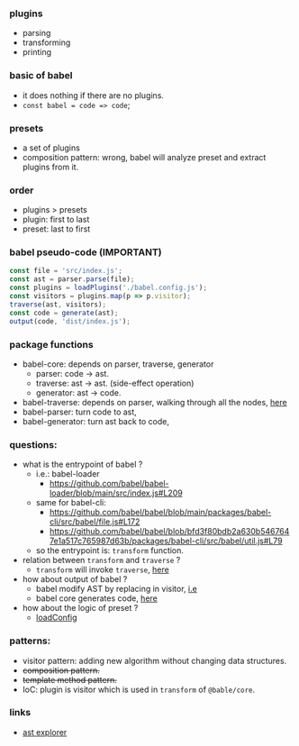 ### plugins
- parsing
- transforming
- printing

### basic of babel
- it does nothing if there are no plugins.
- `const babel = code => code`;

### presets
- a set of plugins
- composition pattern: wrong, babel will analyze preset and extract plugins from it.

### order
- plugins > presets
- plugin: first to last
- preset: last to first

### babel pseudo-code (IMPORTANT)
```js
const file = 'src/index.js';
const ast = parser.parse(file);
const plugins = loadPlugins('./babel.config.js');
const visitors = plugins.map(p => p.visitor);
traverse(ast, visitors);
const code = generate(ast);
output(code, 'dist/index.js');
```

### package functions
- babel-core: depends on parser, traverse, generator
  - parser: code -> ast.
  - traverse: ast -> ast. (side-effect operation)
  - generator: ast -> code.
- babel-traverse: depends on parser, walking through all the nodes, [here](https://github.com/babel/babel/blob/main/packages/babel-types/src/traverse/traverse.ts)
- babel-parser: turn code to ast,
- babel-generator: turn ast back to code,


### questions:
- what is the entrypoint of babel ?
  - i.e.: babel-loader
    - https://github.com/babel/babel-loader/blob/main/src/index.js#L209
  - same for babel-cli:
    - https://github.com/babel/babel/blob/main/packages/babel-cli/src/babel/file.js#L172
    - https://github.com/babel/babel/blob/bfd3f80bdb2a630b5467647e1a517c765987d63b/packages/babel-cli/src/babel/util.js#L79
  - so the entrypoint is: `transform` function.
- relation between `transform` and `traverse` ?
  - `transform` will invoke `traverse`, [here](https://github.com/babel/babel/blob/main/packages/babel-core/src/transformation/index.js#L112)
- how about output of babel ?
  - babel modify AST by replacing in visitor, [i.e](https://github.com/babel/babel/blob/main/packages/babel-plugin-proposal-object-rest-spread/src/index.js#L465)
  - babel core generates code, [here](https://github.com/babel/babel/blob/main/packages/babel-core/src/transformation/index.js#L55)
- how about the logic of preset ?
  - [loadConfig](https://github.com/babel/babel/blob/main/packages/babel-core/src/config/full.js#L54)


### patterns:
- visitor pattern: adding new algorithm without changing data structures.
- ~~composition pattern.~~
- ~~template method pattern.~~
- IoC: plugin is visitor which is used in `transform` of `@bable/core`.

### links
- [ast explorer](https://astexplorer.net/)
